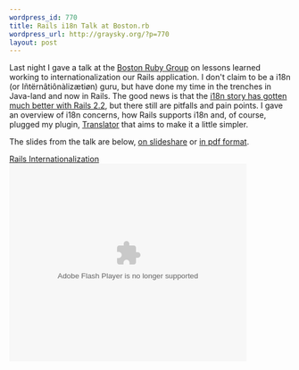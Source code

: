 ```yaml
--- 
wordpress_id: 770
title: Rails i18n Talk at Boston.rb
wordpress_url: http://graysky.org/?p=770
layout: post
---
```

Last night I gave a talk at the <a href="http://bostonrb.org/">Boston Ruby Group</a> on lessons learned working to internationalization our Rails application. I don't claim to be a i18n (or Iñtërnâtiônàlizætiøn) guru, but have done my time in the trenches in Java-land and now in Rails. The good news is that the <a href="http://guides.rubyonrails.org/i18n.html">i18n story has gotten much better with Rails 2.2</a>, but there still are pitfalls and pain points. I gave an overview of i18n concerns, how Rails supports i18n and, of course, plugged my plugin, <a href="/2009/03/translator-rails-i18n/">Translator</a> that aims to make it a little simpler.

The slides from the talk are below, <a href="http://www.slideshare.net/graysky/rails-internationalization">on slideshare</a> or <a href="/public/rails_i18n_talk.pdf">in pdf format</a>.

<div class="slideshare-container">
<div class="slideshare" id="__ss_1130834"><a href="http://www.slideshare.net/graysky/rails-internationalization?type=presentation" title="Rails Internationalization">Rails Internationalization</a>
<object style="margin:0px" width="425" height="355"><param name="movie" value="http://static.slideshare.net/swf/ssplayer2.swf?doc=i18ntalk-090311080557-phpapp02&rel=0&stripped_title=rails-internationalization" /><param name="allowFullScreen" value="true"/><param name="allowScriptAccess" value="always"/><embed src="http://static.slideshare.net/swf/ssplayer2.swf?doc=i18ntalk-090311080557-phpapp02&rel=0&stripped_title=rails-internationalization" type="application/x-shockwave-flash" allowscriptaccess="always" allowfullscreen="true" width="425" height="355"></embed></object></div>
</div>
